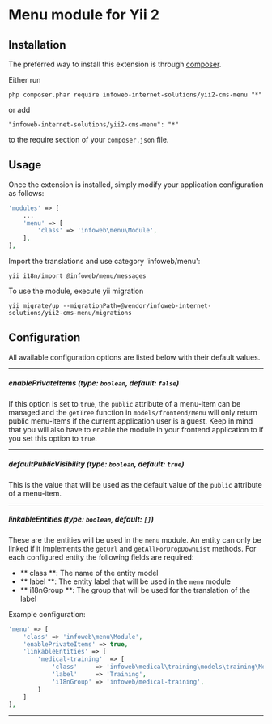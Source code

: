 Menu module for Yii 2
=====================

Installation
------------

The preferred way to install this extension is through [composer](http://getcomposer.org/download/).

Either run

```
php composer.phar require infoweb-internet-solutions/yii2-cms-menu "*"
```

or add

```
"infoweb-internet-solutions/yii2-cms-menu": "*"
```

to the require section of your `composer.json` file.


Usage
-----

Once the extension is installed, simply modify your application configuration as follows:

```php
'modules' => [
    ...
    'menu' => [
        'class' => 'infoweb\menu\Module',
    ],
],
```

Import the translations and use category 'infoweb/menu':
```
yii i18n/import @infoweb/menu/messages
```

To use the module, execute yii migration
```
yii migrate/up --migrationPath=@vendor/infoweb-internet-solutions/yii2-cms-menu/migrations
```

Configuration
-------------
All available configuration options are listed below with their default values.
___
##### enablePrivateItems (type: `boolean`, default: `false`)
If this option is set to `true`, the `public` attribute of a menu-item can be managed and the `getTree` function in `models/frontend/Menu` will only return public menu-items if the current application user is a guest.
Keep in mind that you will also have to enable the module in your frontend application to if you set this option to `true`.
___
##### defaultPublicVisibility (type: `boolean`, default: `true`)
This is the value that will be used as the default value of the `public` attribute of a menu-item.
___
##### linkableEntities (type: `boolean`, default: `[]`)
These are the entities will be used in the `menu` module.
An entity can only be linked if it implements the `getUrl` and `getAllForDropDownList` methods.
For each configured entity the following fields are required:
   - ** class **: The name of the entity model
   - ** label **: The entity label that will be used in the `menu` module
   - ** i18nGroup **: The group that will be used for the translation of the label
   
Example configuration:
```php
'menu' => [
    'class' => 'infoweb\menu\Module',
    'enablePrivateItems' => true,
    'linkableEntities' => [
        'medical-training'  => [
            'class'     => 'infoweb\medical\training\models\training\MedicalTraining',
            'label'     => 'Training',
            'i18nGroup' => 'infoweb/medical-training',
        ]
    ]
],
```
___